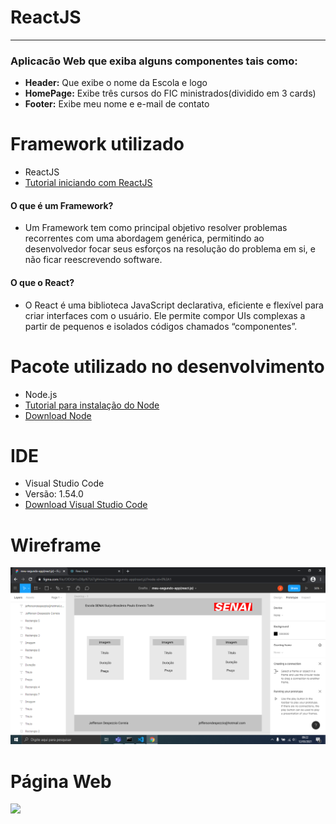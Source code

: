 # **ReactJS**
---
### Aplicacão Web que exiba alguns componentes tais como:
* **Header:** Que exibe o nome da Escola e logo
* **HomePage:** Exibe três cursos do FIC ministrados(dividido em 3 cards)
* **Footer:** Exibe meu nome e e-mail de contato

# Framework utilizado
* ReactJS
* [Tutorial iniciando com ReactJS](https://www.visualdicas.com.br/programacao/react/78-como-instalar-e-utilizar-o-react-no-windows)
#### O que é um Framework?
* Um Framework tem como principal objetivo resolver problemas recorrentes com uma abordagem genérica, permitindo ao desenvolvedor focar seus esforços na resolução do problema em si, e não ficar reescrevendo software.
#### O que o React?
* O React é uma biblioteca JavaScript declarativa, eficiente e flexível para criar interfaces com o usuário. Ele permite compor UIs complexas a partir de pequenos e isolados códigos chamados “componentes”.

# Pacote utilizado no desenvolvimento
* Node.js
* [Tutorial para instalação do Node](https://medium.com/@adsonrocha/como-instalar-o-node-js-no-windows-10-cf2bd460b8a8)
* [Download Node](https://nodejs.org/en/download/)

# IDE
* Visual Studio Code
* Versão: 1.54.0 
* [Download Visual Studio Code](https://code.visualstudio.com/)

# Wireframe
![Wireframe](/Wireframe.png)
# Página Web
![](/screenshot)




